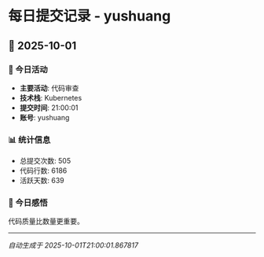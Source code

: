 # 每日提交记录 - yushuang

## 📅 2025-10-01

### 🎯 今日活动
- **主要活动**: 代码审查
- **技术栈**: Kubernetes
- **提交时间**: 21:00:01
- **账号**: yushuang

### 📊 统计信息
- 总提交次数: 505
- 代码行数: 6186
- 活跃天数: 639

### 💭 今日感悟
代码质量比数量更重要。

---
*自动生成于 2025-10-01T21:00:01.867817*
